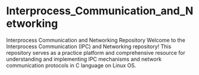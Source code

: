 # Interprocess_Communication_and_Networking
Interprocess Communication and Networking Repository  Welcome to the Interprocess Communication (IPC) and Networking repository! This repository serves as a practice platform and comprehensive resource for understanding and implementing IPC mechanisms and network communication protocols in C language on Linux OS.
